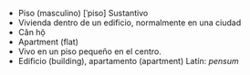 - Piso (masculino)	[ˈpiso]	Sustantivo
- Vivienda dentro de un edificio, normalmente en una ciudad
- Căn hộ
- Apartment (flat)
- Vivo en un piso pequeño en el centro.
- Edificio (building), apartamento (apartment)	Latín: *pensum*